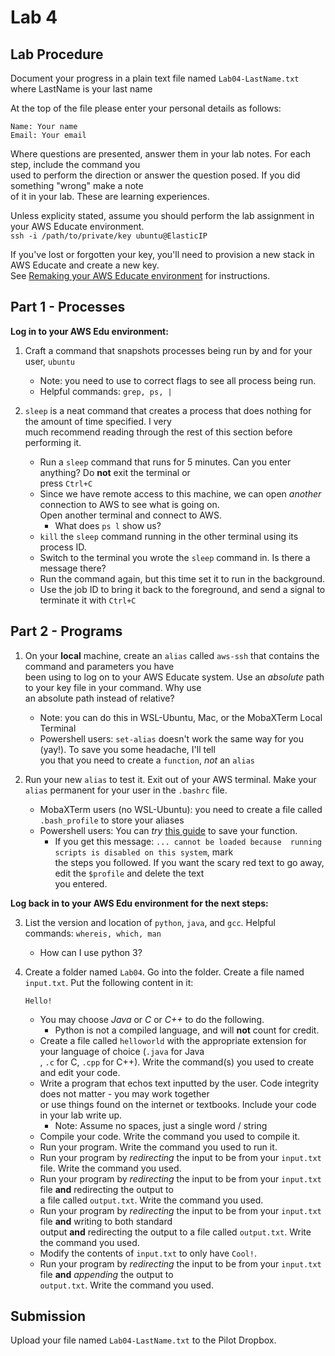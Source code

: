 # Lab 4

## Lab Procedure
Document your progress in a plain text file named `Lab04-LastName.txt`  
where LastName is your last name

At the top of the file please enter your personal details as follows:
```
Name: Your name
Email: Your email

```

Where questions are presented, answer them in your lab notes.  For each step, include the command you  
used to perform the direction or answer the question posed.  If you did something "wrong" make a note  
of it in your lab.  These are learning experiences.

Unless explicity stated, assume you should perform the lab assignment in your AWS Educate environment.  
`ssh -i /path/to/private/key ubuntu@ElasticIP`  

If you've lost or forgotten your key, you'll need to provision a new stack in AWS Educate and create a new key.  
See [Remaking your AWS Educate environment](../../..) for instructions.

## Part 1 - Processes
**Log in to your AWS Edu environment:**

1. Craft a command that snapshots processes being run by and for your user, `ubuntu`
    * Note: you need to use to correct flags to see all process being run.
    * Helpful commands: `grep, ps, |`

2. `sleep` is a neat command that creates a process that does nothing for the amount of time specified.  I very  
much recommend reading through the rest of this section before performing it.
    * Run a `sleep` command that runs for 5 minutes.  Can you enter anything?  Do **not** exit the terminal or  
    press `Ctrl+C`
    * Since we have remote access to this machine, we can open *another* connection to AWS to see what is going on.  
    Open another terminal and connect to AWS.  
        * What does `ps l` show us?
    * `kill` the `sleep` command running in the other terminal using its process ID.
    * Switch to the terminal you wrote the `sleep` command in.  Is there a message there?
    * Run the command again, but this time set it to run in the background.
    * Use the job ID to bring it back to the foreground, and send a signal to terminate it with `Ctrl+C`

## Part 2 - Programs
1. On your **local** machine, create an `alias` called `aws-ssh` that contains the command and parameters you have  
been using to log on to your AWS Educate system.  Use an *absolute* path to your key file in your command.  Why use  
an absolute path instead of relative?
    * Note: you can do this in WSL-Ubuntu, Mac, or the MobaXTerm Local Terminal
    * Powershell users: `set-alias` doesn't work the same way for you (yay!).  To save you some headache, I'll tell  
    you that you need to create a `function`, *not* an `alias`

2. Run your new `alias` to test it.  Exit out of your AWS terminal.  Make your `alias` permanent for your user in the `.bashrc` file.
    * MobaXTerm users (no WSL-Ubuntu): you need to create a file called `.bash_profile` to store your aliases
    * Powershell users: You can *try* [this guide](https://www.repusic.com/powershell/2018/04/09/Powershell_permant_profile.html) to save your function.  
        * If you get this message: `... cannot be loaded because  running scripts is disabled on this system`, mark  
        the steps you followed.  If you want the scary red text to go away, edit the `$profile` and delete the text  
        you entered.

**Log back in to your AWS Edu environment for the next steps:**

3. List the version and location of `python`, `java`, and `gcc`.  Helpful commands: `whereis, which, man`
    * How can I use python 3?

4. Create a folder named `Lab04`.  Go into the folder.  Create a file named `input.txt`.  Put the following content in it:
    ```
    Hello!
    ```
    * You may choose *Java* or *C* or *C++* to do the following.  
        * Python is not a compiled language, and will **not** count for credit.
    * Create a file called `helloworld` with the appropriate extension for your language of choice (`.java` for Java  
    , `.c` for C, `.cpp` for C++).  Write the command(s) you used to create and edit your code.
    * Write a program that echos text inputted by the user.  Code integrity does not matter - you may work together  
    or use things found on the internet or textbooks.  Include your code in your lab write up.
        * Note: Assume no spaces, just a single word / string
    * Compile your code.  Write the command you used to compile it.
    * Run your program.  Write the command you used to run it.
    * Run your program by *redirecting* the input to be from your `input.txt` file.  Write the command you used.
    * Run your program by *redirecting* the input to be from your `input.txt` file **and** redirecting the output to  
    a file called `output.txt`.  Write the command you used.
    * Run your program by *redirecting* the input to be from your `input.txt` file **and** writing to both standard  
    output **and** redirecting the output to a file called `output.txt`.  Write the command you used.
    * Modify the contents of `input.txt` to only have `Cool!`.  
    * Run your program by *redirecting* the input to be from your `input.txt` file **and** *appending* the output to  
    `output.txt`.  Write the command you used.

## Submission
Upload your file named `Lab04-LastName.txt` to the Pilot Dropbox.